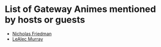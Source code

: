 # List of Gateway Animes mentioned by hosts or guests

- [Nicholas Friedman](Nicholas_Friedman.md)
- [LeAlec Murray](LeAlec_Murray.md)